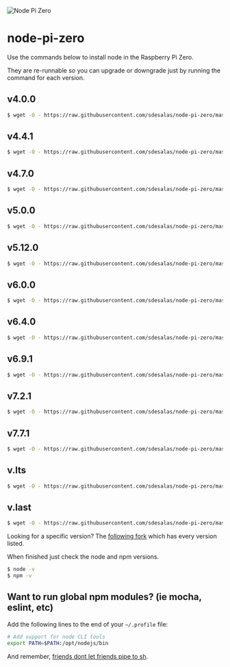 ![Node Pi Zero](https://raw.githubusercontent.com/sdesalas/node-pi-zero/eb55d80c724950137b79dbeded540789dc3cf455/pizero.png)

# node-pi-zero

Use the commands below to install node in the Raspberry Pi Zero.

They are re-runnable so you can upgrade or downgrade just by running the command for each version.

## v4.0.0

```sh
$ wget -O - https://raw.githubusercontent.com/sdesalas/node-pi-zero/master/install-node-v4.0.0.sh | bash
```

## v4.4.1

```sh
$ wget -O - https://raw.githubusercontent.com/sdesalas/node-pi-zero/master/install-node-v4.4.1.sh | bash
```

## v4.7.0

```sh
$ wget -O - https://raw.githubusercontent.com/sdesalas/node-pi-zero/master/install-node-v4.7.0.sh | bash
```

## v5.0.0

```sh
$ wget -O - https://raw.githubusercontent.com/sdesalas/node-pi-zero/master/install-node-v5.0.0.sh | bash
```

## v5.12.0

```sh
$ wget -O - https://raw.githubusercontent.com/sdesalas/node-pi-zero/master/install-node-v5.12.0.sh | bash
```

## v6.0.0

```sh
$ wget -O - https://raw.githubusercontent.com/sdesalas/node-pi-zero/master/install-node-v6.0.0.sh | bash
```

## v6.4.0

```sh
$ wget -O - https://raw.githubusercontent.com/sdesalas/node-pi-zero/master/install-node-v6.4.0.sh | bash
```

## v6.9.1

```sh
$ wget -O - https://raw.githubusercontent.com/sdesalas/node-pi-zero/master/install-node-v6.9.1.sh | bash
```

## v7.2.1

```sh
$ wget -O - https://raw.githubusercontent.com/sdesalas/node-pi-zero/master/install-node-v7.2.1.sh | bash
```

## v7.7.1

```sh
$ wget -O - https://raw.githubusercontent.com/sdesalas/node-pi-zero/master/install-node-v7.7.1.sh | bash
```

## v.lts

```sh
$ wget -O - https://raw.githubusercontent.com/sdesalas/node-pi-zero/master/install-node-v.lts.sh | bash
```

## v.last

```sh
$ wget -O - https://raw.githubusercontent.com/sdesalas/node-pi-zero/master/install-node-v.last.sh | bash
```

Looking for a specific version? The [following fork](https://github.com/Grayda/node-pi-zero) which has every version listed.

When finished just check the node and npm versions.

```sh
$ node -v
$ npm -v
```

## Want to run global npm modules? (ie mocha, eslint, etc)

Add the following lines to the end of your `~/.profile` file:
```sh
# Add support for node CLI tools
export PATH=$PATH:/opt/nodejs/bin
```

And remember, [friends dont let friends pipe to sh](https://www.seancassidy.me/dont-pipe-to-your-shell.html).

